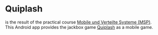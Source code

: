 # Quiplash

is the result of the practical course [Mobile und Verteilte Systeme (MSP)](https://www.mobile.ifi.lmu.de/lehrveranstaltungen/praktikum-mobile-und-verteilte-systeme-sose20/). 
This Android app provides the jackbox game [Quiplash](https://www.jackboxgames.com/quiplash/) as a mobile game.

